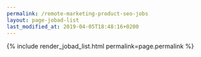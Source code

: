 ```yaml
---
permalink: /remote-marketing-product-seo-jobs
layout: page-jobad-list
last_modified_at: 2019-04-05T18:48:16+0200
---
```

{% include render_jobad_list.html permalink=page.permalink %}
